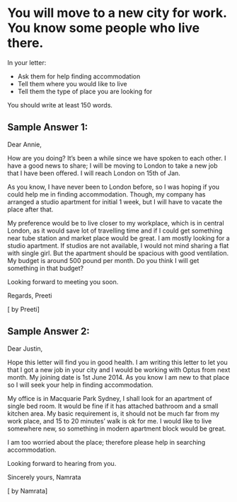 # You will move to a new city for work. You know some people who live there.

In your letter: 


 
- Ask them for help finding accommodation
- Tell them where you would like to live
- Tell them the type of place you are looking for
 
You should write at least 150 words.

## Sample Answer 1:

Dear Annie, 
 
How are you doing? It’s been a while since we have spoken to each other. I have a good news to share; I will be moving to London to take a new job that I have been offered. I will reach London on 15th of Jan.
 
As you know, I have never been to London before, so I was hoping if you could help me in finding accommodation. Though, my company has arranged a studio apartment for initial 1 week, but I will have to vacate the place after that.
 
My preference would be to live closer to my workplace, which is in central London, as it would save lot of travelling time and if I could get something near tube station and market place would be great. I am mostly looking for a studio apartment. If studios are not available, I would not mind sharing a flat with single girl. But the apartment should be spacious with good ventilation. My budget is around 500 pound per month. Do you think I will get something in that budget?
 
Looking forward to meeting you soon.
 
Regards, 
Preeti
 
[ by Preeti] 
 
## Sample Answer 2:

Dear Justin,

Hope this letter will find you in good health. I am writing this letter to let you that I got a new job in your city and I would be working with Optus from next month. My joining date is 1st June 2014. As you know I am new to that place so I will seek your help in finding accommodation.

My office is in Macquarie Park Sydney, I shall look for an apartment of single bed room. It would be fine if it has attached bathroom and a small kitchen area. My basic requirement is, it should not be much far from my work place, and 15 to 20 minutes’ walk is ok for me. I would like to live somewhere new, so something in modern apartment block would be great.

I am too worried about the place; therefore please help in searching accommodation.

Looking forward to hearing from you.

Sincerely yours,
Namrata

[ by Namrata]